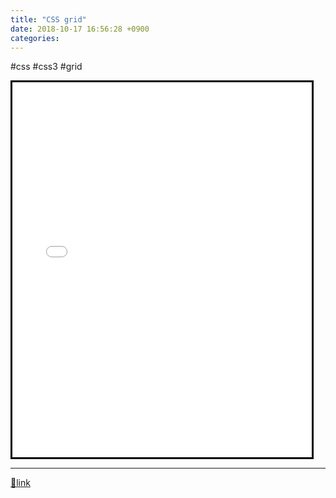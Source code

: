 ```yaml
---
title: "CSS grid"
date: 2018-10-17 16:56:28 +0900
categories: 
---
```

  

#css #css3 #grid

<iframe frameborder="3" height="600" src="/web_work/doc/CSS/grid/index.html" style="border-width: 3px; border-style: solid; border-color: rgb(0, 0, 0);" width="95%"></iframe>  




  ***
[🔗link](http://www.mins01.com/mh/tech/read/1206)